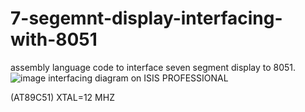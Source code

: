 # 7-segemnt-display-interfacing-with-8051
assembly language code to interface seven segment display to 8051.
![image](https://user-images.githubusercontent.com/111372019/202522804-a779285c-b2ca-4bc8-9bd5-2cef0ef9f53c.JPG)
                     interfacing diagram on ISIS PROFESSIONAL
                    
 (AT89C51) XTAL=12 MHZ

